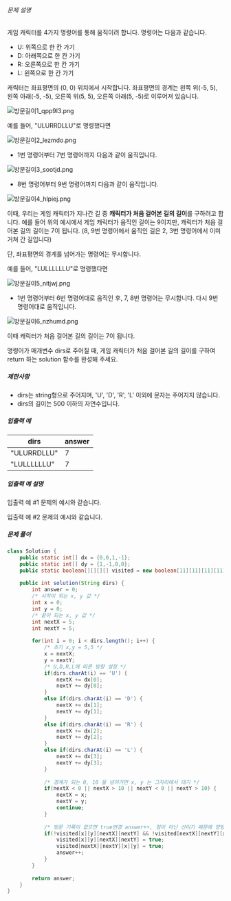 ###### 문제 설명

게임 캐릭터를 4가지 명령어를 통해 움직이려 합니다. 명령어는 다음과 같습니다.

- U: 위쪽으로 한 칸 가기
- D: 아래쪽으로 한 칸 가기
- R: 오른쪽으로 한 칸 가기
- L: 왼쪽으로 한 칸 가기

캐릭터는 좌표평면의 (0, 0) 위치에서 시작합니다. 좌표평면의 경계는 왼쪽 위(-5, 5), 왼쪽 아래(-5, -5), 오른쪽 위(5, 5), 오른쪽 아래(5, -5)로 이루어져 있습니다.

![방문길이1_qpp9l3.png](https://grepp-programmers.s3.ap-northeast-2.amazonaws.com/files/production/ace0e7bc-9092-4b95-9bfb-3a55a2aa780e/%E1%84%87%E1%85%A1%E1%86%BC%E1%84%86%E1%85%AE%E1%86%AB%E1%84%80%E1%85%B5%E1%86%AF%E1%84%8B%E1%85%B51_qpp9l3.png)

예를 들어, "ULURRDLLU"로 명령했다면

![방문길이2_lezmdo.png](https://grepp-programmers.s3.ap-northeast-2.amazonaws.com/files/production/668c7458-e184-472d-9d32-f5d2acca759a/%E1%84%87%E1%85%A1%E1%86%BC%E1%84%86%E1%85%AE%E1%86%AB%E1%84%80%E1%85%B5%E1%86%AF%E1%84%8B%E1%85%B52_lezmdo.png)

- 1번 명령어부터 7번 명령어까지 다음과 같이 움직입니다.

![방문길이3_sootjd.png](https://grepp-programmers.s3.ap-northeast-2.amazonaws.com/files/production/08558e36-d667-4160-bfec-b754c78a7d85/%E1%84%87%E1%85%A1%E1%86%BC%E1%84%86%E1%85%AE%E1%86%AB%E1%84%80%E1%85%B5%E1%86%AF%E1%84%8B%E1%85%B53_sootjd.png)

- 8번 명령어부터 9번 명령어까지 다음과 같이 움직입니다.

![방문길이4_hlpiej.png](https://grepp-programmers.s3.ap-northeast-2.amazonaws.com/files/production/a52af28e-5835-438b-9f40-5467ebf9bf03/%E1%84%87%E1%85%A1%E1%86%BC%E1%84%86%E1%85%AE%E1%86%AB%E1%84%80%E1%85%B5%E1%86%AF%E1%84%8B%E1%85%B54_hlpiej.png)

이때, 우리는 게임 캐릭터가 지나간 길 중 **캐릭터가 처음 걸어본 길의 길이**를 구하려고 합니다. 예를 들어 위의 예시에서 게임 캐릭터가 움직인 길이는 9이지만, 캐릭터가 처음 걸어본 길의 길이는 7이 됩니다. (8, 9번 명령어에서 움직인 길은 2, 3번 명령어에서 이미 거쳐 간 길입니다)

단, 좌표평면의 경계를 넘어가는 명령어는 무시합니다.

예를 들어, "LULLLLLLU"로 명령했다면

![방문길이5_nitjwj.png](https://grepp-programmers.s3.ap-northeast-2.amazonaws.com/files/production/f631f005-f8de-4392-a76c-a9ef64b6de08/%E1%84%87%E1%85%A1%E1%86%BC%E1%84%86%E1%85%AE%E1%86%AB%E1%84%80%E1%85%B5%E1%86%AF%E1%84%8B%E1%85%B55_nitjwj.png)

- 1번 명령어부터 6번 명령어대로 움직인 후, 7, 8번 명령어는 무시합니다. 다시 9번 명령어대로 움직입니다.

![방문길이6_nzhumd.png](https://grepp-programmers.s3.ap-northeast-2.amazonaws.com/files/production/35e62f0a-43c6-4142-bec6-6d28fbc57216/%E1%84%87%E1%85%A1%E1%86%BC%E1%84%86%E1%85%AE%E1%86%AB%E1%84%80%E1%85%B5%E1%86%AF%E1%84%8B%E1%85%B56_nzhumd.png)

이때 캐릭터가 처음 걸어본 길의 길이는 7이 됩니다.

명령어가 매개변수 dirs로 주어질 때, 게임 캐릭터가 처음 걸어본 길의 길이를 구하여 return 하는 solution 함수를 완성해 주세요.

##### 제한사항

- dirs는 string형으로 주어지며, 'U', 'D', 'R', 'L' 이외에 문자는 주어지지 않습니다.
- dirs의 길이는 500 이하의 자연수입니다.

##### 입출력 예

| dirs        | answer |
| ----------- | ------ |
| "ULURRDLLU" | 7      |
| "LULLLLLLU" | 7      |

##### 입출력 예 설명

입출력 예 #1
문제의 예시와 같습니다.

입출력 예 #2
문제의 예시와 같습니다.



##### **문제 풀이**

```java
class Solution {
    public static int[] dx = {0,0,1,-1};
    public static int[] dy = {1,-1,0,0};
    public static boolean[][][][] visited = new boolean[11][11][11][11];
    
    public int solution(String dirs) {
        int answer = 0;
        /* 시작이 되는 x, y 값 */
        int x = 0;
        int y = 0;
        /* 끝이 되는 x, y 값 */
        int nextX = 5;
        int nextY = 5;
        
        for(int i = 0; i < dirs.length(); i++) {
            /* 초기 x,y = 5,5 */
            x = nextX;
            y = nextY;
            /* U,D,R,L에 따른 방향 설정 */
            if(dirs.charAt(i) == 'U') {
                nextX += dx[0];
                nextY += dy[0];
            }
            else if(dirs.charAt(i) == 'D') {
                nextX += dx[1];
                nextY += dy[1];
            }
            else if(dirs.charAt(i) == 'R') {
                nextX += dx[2];
                nextY += dy[2];
            }
            else if(dirs.charAt(i) == 'L') {
                nextX += dx[3];
                nextY += dy[3];
            }
            
            /* 경계가 되는 0, 10 을 넘어가면 x, y 는 그자리에서 대기 */
            if(nextX < 0 || nextX > 10 || nextY < 0 || nextY > 10) {
                nextX = x;
                nextY = y;
                continue;
            }
            
            /* 방문 기록이 없으면 true변경 answer++, 점이 아닌 선이기 때문에 양방향 확인 */
            if(!visited[x][y][nextX][nextY] && !visited[nextX][nextY][x][y]) {
                visited[x][y][nextX][nextY] = true;
                visited[nextX][nextY][x][y] = true;
                answer++;
            }
        }
        
        return answer;
    }
}
```

